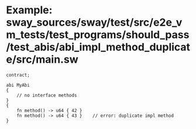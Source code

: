 # Example: sway_sources/sway/test/src/e2e_vm_tests/test_programs/should_pass/test_abis/abi_impl_method_duplicate/src/main.sw

```sway
contract;

abi MyAbi
{
    // no interface methods
}
{
    fn method() -> u64 { 42 }
    fn method() -> u64 { 43 }    // error: duplicate impl method
}

```
